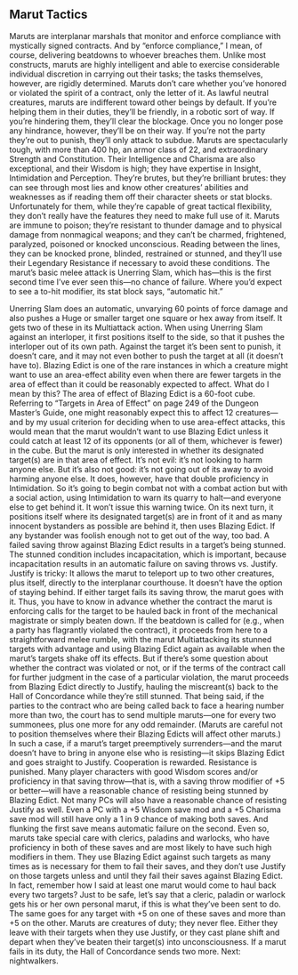 ## Marut Tactics

Maruts are interplanar marshals that monitor and enforce compliance with mystically signed contracts. And by “enforce compliance,” I mean, of course, delivering beatdowns to whoever breaches them. Unlike most constructs, maruts are highly intelligent and able to exercise considerable individual discretion in carrying out their tasks; the tasks themselves, however, are rigidly determined. Maruts don’t care whether you’ve honored or violated the spirit of a contract, only the letter of it.
As lawful neutral creatures, maruts are indifferent toward other beings by default. If you’re helping them in their duties, they’ll be friendly, in a robotic sort of way. If you’re hindering them, they’ll clear the blockage. Once you no longer pose any hindrance, however, they’ll be on their way. If you’re not the party they’re out to punish, they’ll only attack to subdue.
Maruts are spectacularly tough, with more than 400 hp, an armor class of 22, and extraordinary Strength and Constitution. Their Intelligence and Charisma are also exceptional, and their Wisdom is high; they have expertise in Insight, Intimidation and Perception. They’re brutes, but they’re brilliant brutes: they can see through most lies and know other creatures’ abilities and weaknesses as if reading them off their character sheets or stat blocks. Unfortunately for them, while they’re capable of great tactical flexibility, they don’t really have the features they need to make full use of it.
Maruts are immune to poison; they’re resistant to thunder damage and to physical damage from nonmagical weapons; and they can’t be charmed, frightened, paralyzed, poisoned or knocked unconscious. Reading between the lines, they can be knocked prone, blinded, restrained or stunned, and they’ll use their Legendary Resistance if necessary to avoid these conditions.
The marut’s basic melee attack is Unerring Slam, which has—this is the first second time I’ve ever seen this—no chance of failure. Where you’d expect to see a to-hit modifier, its stat block says, “automatic hit.”

Unerring Slam does an automatic, unvarying 60 points of force damage and also pushes a Huge or smaller target one square or hex away from itself. It gets two of these in its Multiattack action. When using Unerring Slam against an interloper, it first positions itself to the side, so that it pushes the interloper out of its own path. Against the target it’s been sent to punish, it doesn’t care, and it may not even bother to push the target at all (it doesn’t have to).
Blazing Edict is one of the rare instances in which a creature might want to use an area-effect ability even when there are fewer targets in the area of effect than it could be reasonably expected to affect. What do I mean by this? The area of effect of Blazing Edict is a 60-foot cube. Referring to “Targets in Area of Effect” on page 249 of the Dungeon Master’s Guide, one might reasonably expect this to affect 12 creatures—and by my usual criterion for deciding when to use area-effect attacks, this would mean that the marut wouldn’t want to use Blazing Edict unless it could catch at least 12 of its opponents (or all of them, whichever is fewer) in the cube.
But the marut is only interested in whether its designated target(s) are in that area of effect. It’s not evil: it’s not looking to harm anyone else. But it’s also not good: it’s not going out of its away to avoid harming anyone else. It does, however, have that double proficiency in Intimidation. So it’s going to begin combat not with a combat action but with a social action, using Intimidation to warn its quarry to halt—and everyone else to get behind it.
It won’t issue this warning twice. On its next turn, it positions itself where its designated target(s) are in front of it and as many innocent bystanders as possible are behind it, then uses Blazing Edict. If any bystander was foolish enough not to get out of the way, too bad.
A failed saving throw against Blazing Edict results in a target’s being stunned. The stunned condition includes incapacitation, which is important, because incapacitation results in an automatic failure on saving throws vs. Justify.
Justify is tricky: It allows the marut to teleport up to two other creatures, plus itself, directly to the interplanar courthouse. It doesn’t have the option of staying behind. If either target fails its saving throw, the marut goes with it.
Thus, you have to know in advance whether the contract the marut is enforcing calls for the target to be hauled back in front of the mechanical magistrate or simply beaten down. If the beatdown is called for (e.g., when a party has flagrantly violated the contract), it proceeds from here to a straightforward melee rumble, with the marut Multiattacking its stunned targets with advantage and using Blazing Edict again as available when the marut’s targets shake off its effects. But if there’s some question about whether the contract was violated or not, or if the terms of the contract call for further judgment in the case of a particular violation, the marut proceeds from Blazing Edict directly to Justify, hauling the miscreant(s) back to the Hall of Concordance while they’re still stunned. That being said, if the parties to the contract who are being called back to face a hearing number more than two, the court has to send multiple maruts—one for every two summonees, plus one more for any odd remainder. (Maruts are careful not to position themselves where their Blazing Edicts will affect other maruts.)
In such a case, if a marut’s target preemptively surrenders—and the marut doesn’t have to bring in anyone else who is resisting—it skips Blazing Edict and goes straight to Justify. Cooperation is rewarded. Resistance is punished.
Many player characters with good Wisdom scores and/or proficiency in that saving throw—that is, with a saving throw modifier of +5 or better—will have a reasonable chance of resisting being stunned by Blazing Edict. Not many PCs will also have a reasonable chance of resisting Justify as well. Even a PC with a +5 Wisdom save mod and a +5 Charisma save mod will still have only a 1 in 9 chance of making both saves. And flunking the first save means automatic failure on the second.
Even so, maruts take special care with clerics, paladins and warlocks, who have proficiency in both of these saves and are most likely to have such high modifiers in them. They use Blazing Edict against such targets as many times as is necessary for them to fail their saves, and they don’t use Justify on those targets unless and until they fail their saves against Blazing Edict. In fact, remember how I said at least one marut would come to haul back every two targets? Just to be safe, let’s say that a cleric, paladin or warlock gets his or her own personal marut, if this is what they’ve been sent to do. The same goes for any target with +5 on one of these saves and more than +5 on the other.
Maruts are creatures of duty; they never flee. Either they leave with their targets when they use Justify, or they cast plane shift and depart when they’ve beaten their target(s) into unconsciousness. If a marut fails in its duty, the Hall of Concordance sends two more.
Next: nightwalkers.
